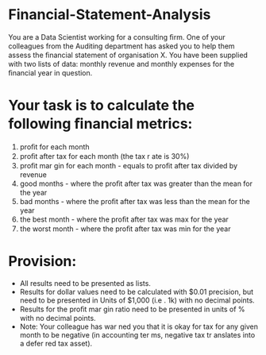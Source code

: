 # Financial-Statement-Analysis
You are a Data Scientist working for a consulting ﬁrm. One of your colleagues from the Auditing department has asked you to help them assess the ﬁnancial statement of organisation X. You have been supplied with two lists of data: monthly revenue and monthly expenses for the ﬁnancial year in question. 

# Your task is to calculate the following ﬁnancial metrics:
1. proﬁt for each month
2. proﬁt after tax for each month (the tax r ate is 30%)
3. proﬁt mar gin for each month - equals to proﬁt after tax divided by revenue
4. good months - where the proﬁt after tax was greater than the mean for the year 
5. bad months - where the proﬁt after tax was less than the mean for the year
6. the best month - where the proﬁt after tax was max for the year
7. the worst month - where the proﬁt after tax was min for the year

# Provision:
- All results need to be presented as lists. 
- Results for dollar values need to be calculated with $0.01 precision, but need to be presented in Units of $1,000 (i.e . 1k) with no decimal points.
- Results for the proﬁt mar gin ratio need to be presented in units of % with no decimal points.
- Note: Your colleague has war ned you that it is okay for tax for any given month to be negative (in accounting ter ms, negative tax tr anslates into a defer red tax asset).

